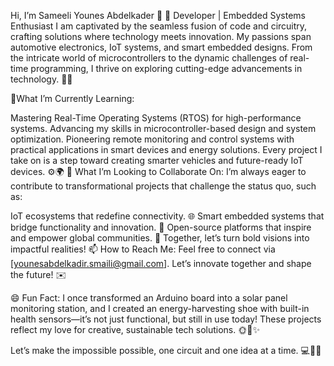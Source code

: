 Hi, I’m Sameeli Younes Abdelkader 👋
👀 Developer | Embedded Systems Enthusiast
I am captivated by the seamless fusion of code and circuitry, crafting solutions where technology meets innovation. My passions span automotive electronics, IoT systems, and smart embedded designs. From the intricate world of microcontrollers to the dynamic challenges of real-time programming, I thrive on exploring cutting-edge advancements in technology. 🚗💡

📖What I’m Currently Learning:

Mastering Real-Time Operating Systems (RTOS) for high-performance systems.
Advancing my skills in microcontroller-based design and system optimization.
Pioneering remote monitoring and control systems with practical applications in smart devices and energy solutions.
Every project I take on is a step toward creating smarter vehicles and future-ready IoT devices. ⚙️🌍
💞️ What I’m Looking to Collaborate On:
I’m always eager to contribute to transformational projects that challenge the status quo, such as:

IoT ecosystems that redefine connectivity. 🌐
Smart embedded systems that bridge functionality and innovation. 🤖
Open-source platforms that inspire and empower global communities. 🚀
Together, let’s turn bold visions into impactful realities!
📫 How to Reach Me:
Feel free to connect via [younesabdelkadir.smaili@gmail.com]. Let’s innovate together and shape the future! ✉️



😄 Fun Fact:
I once transformed an Arduino board into a solar panel monitoring station, and I created an energy-harvesting shoe with built-in health sensors—it’s not just functional, but still in use today! These projects reflect my love for creative, sustainable tech solutions. 🌞👟✨

Let’s make the impossible possible, one circuit and one idea at a time. 💻🔧✨


<!---
Smaabdlk/Smaabdlk is a ✨ special ✨ repository because its `README.md` (this file) appears on your GitHub profile.
You can click the Preview link to take a look at your changes.
--->

